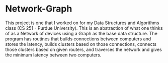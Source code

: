 # Network-Graph
This project is one that I worked on for my Data Structures and Algorithms class (CS 251 - Purdue University). This is an abstraction of what one thinks of as a Network of devices using a Graph as the base data structure. The program has routines that builds connections between computers and stores the latency, builds clusters based on those connections, connects those clusters based on given routers, and traverses the network and gives the minimum latency between two computers.
